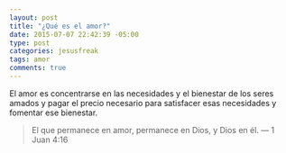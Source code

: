 ```yaml
---
layout: post
title: "¿Qué es el amor?"
date: 2015-07-07 22:42:39 -05:00
type: post
categories: jesusfreak
tags: amor
comments: true
---
```

El amor es concentrarse en las necesidades y el bienestar de los seres amados y pagar el precio necesario para satisfacer esas necesidades y fomentar ese bienestar.

> El que permanece en amor, permanece en Dios, y Dios en él. — 1 Juan 4:16
